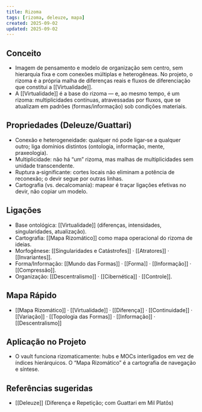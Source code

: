 ```yaml
---
title: Rizoma
tags: [rizoma, deleuze, mapa]
created: 2025-09-02
updated: 2025-09-02
---
```


## Conceito
- Imagem de pensamento e modelo de organização sem centro, sem hierarquia fixa e com conexões múltiplas e heterogêneas. No projeto, o rizoma é a própria malha de diferenças reais e fluxos de diferenciação que constitui a [[Virtualidade]].
- A [[Virtualidade]] é a base do rizoma — e, ao mesmo tempo, é um rizoma: multiplicidades contínuas, atravessadas por fluxos, que se atualizam em padrões (formas/informação) sob condições materiais.

## Propriedades (Deleuze/Guattari)
- Conexão e heterogeneidade: qualquer nó pode ligar‑se a qualquer outro; liga domínios distintos (ontologia, informação, mente, praxeologia).
- Multiplicidade: não há “um” rizoma, mas malhas de multiplicidades sem unidade transcendente.
- Ruptura a‑significante: cortes locais não eliminam a potência de reconexão; o devir segue por outras linhas.
- Cartografia (vs. decalcomania): mapear é traçar ligações efetivas no devir, não copiar um modelo.

## Ligações
- Base ontológica: [[Virtualidade]] (diferenças, intensidades, singularidades, atualização).
- Cartografia: [[Mapa Rizomático]] como mapa operacional do rizoma de ideias.
- Morfogênese: [[Singularidades e Catástrofes]] · [[Atratores]] · [[Invariantes]].
- Forma/Informação: [[Mundo das Formas]] · [[Forma]] · [[Informação]] · [[Compressão]].
- Organização: [[Descentralismo]] · [[Cibernética]] · [[Controle]].

## Mapa Rápido
- [[Mapa Rizomático]] · [[Virtualidade]] · [[Diferença]] · [[Continuidade]] · [[Variação]] · [[Topologia das Formas]] · [[Informação]] · [[Descentralismo]]

## Aplicação no Projeto
- O vault funciona rizomaticamente: hubs e MOCs interligados em vez de índices hierárquicos. O “Mapa Rizomático” é a cartografia de navegação e síntese.

## Referências sugeridas
- [[Deleuze]] (Diferença e Repetição; com Guattari em Mil Platôs)

